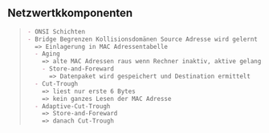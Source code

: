 ## Netzwertkkomponenten

> ```md
> - ONSI Schichten
> - Bridge Begrenzen Kollisionsdomänen Source Adresse wird gelernt (learning)
>   => Einlagerung in MAC Adressentabelle
>   - Aging
>     => alte MAC Adressen raus wenn Rechner inaktiv, aktive gelangen obere Position in Tabelle (schnellere Abarbeitung)
>     - Store-and-Foreward
>       => Datenpaket wird gespeichert und Destination ermittelt
>   - Cut-Trough
>     => liest nur erste 6 Bytes
>     => kein ganzes Lesen der MAC Adresse
>   - Adaptive-Cut-Trough
>     => Store-and-Foreward
>     => danach Cut-Trough
> ```
